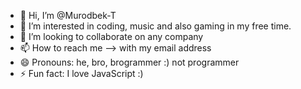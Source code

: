 - 👋 Hi, I’m @Murodbek-T
- 👀 I’m interested in coding, music and also gaming in my free time.
- 💞️ I’m looking to collaborate on any company
- 📫 How to reach me --> with my email address
- 😄 Pronouns: he, bro, brogrammer :) not programmer
- ⚡ Fun fact: I love JavaScript :)

<!---
Murodbek-T/Murodbek-T is a ✨ special ✨ repository because its `README.md` (this file) appears on your GitHub profile.
You can click the Preview link to take a look at your changes.
--->
